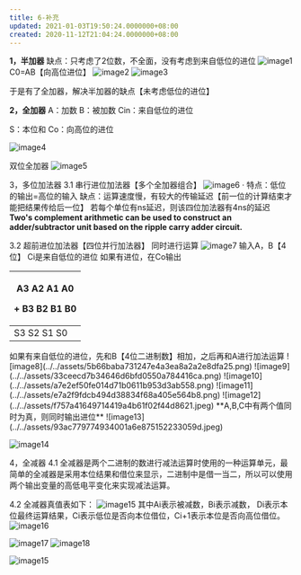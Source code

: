 ```yaml
---
title: 6-补充
updated: 2021-01-03T19:50:24.0000000+08:00
created: 2020-11-12T21:04:24.0000000+08:00
---
```


**1，半加器**
缺点：只考虑了2位数，不全面，没有考虑到来自低位的进位
![image1](../../assets/902487d861ff4765a264093867bf0ac7.png)
C0=AB【向高位进位】
![image2](../../assets/10c9eb85670e418ba4c615a5fc5af3bf.png)
![image3](../../assets/e50a0b38b1c24b5399f1049b237b829e.png)

于是有了全加器，解决半加器的缺点【未考虑低位的进位】

**2，全加器**
A：加数
B：被加数
Cin：来自低位的进位

S：本位和
Co：向高位的进位

![image4](../../assets/3dbef117e4f8428b9a65a80678cf805c.png)

双位全加器
![image5](../../assets/bead5bf1c06c4affa1c674266cc5c245.png)

3，多位加法器
3.1 串行进位加法器【多个全加器组合】
![image6](../../assets/09937e1fd16c441f9456f359a63600e4.png)
·
特点：低位的输出=高位的输入
缺点：运算速度慢，有较大的传输延迟【前一位的计算结束才能把结果传给后一位】
若每个单位有ns延迟，则该四位加法器有4ns的延迟
**Two's complement arithmetic can be used to construct an**
**adder/subtractor unit based on the ripple carry adder circuit.**

3.2 超前进位加法器【四位并行加法器】
同时进行运算
![image7](../../assets/1aa00ebb88794e3283ed4c1434f5cb87.png)
输入A，B【4位】
Ci是来自低位的进位
如果有进位，在Co输出
<table>
<colgroup>
<col style="width: 100%" />
</colgroup>
<thead>
<tr class="header">
<th><p>A3 A2 A1 A0</p>
<p>+ B3 B2 B1 B0</p></th>
</tr>
</thead>
<tbody>
<tr class="odd">
<td>S3 S2 S1 S0</td>
</tr>
</tbody>
</table>
如果有来自低位的进位，先和B【4位二进制数】相加，之后再和A进行加法运算
![image8](../../assets/5b66baba731247e4a3ea8a2a2e8dfa25.png)
![image9](../../assets/33ceecd7b34646d6bfd0550a784416ca.png)
![image10](../../assets/a7e2ef50fe014d71b0611b953d3ab558.png)
![image11](../../assets/e7a2f9fdcb494d38834f68a405e564b8.png)
![image12](../../assets/f757a41649714419a4b61f02f44d8621.jpeg)
**A,B,C中有两个值同时为真，则同时输出进位**
![image13](../../assets/93ac779774934001a6e875152233059d.jpeg)

![image14](../../assets/7768de6a4a05408dafed5f078235c8c5.jpeg)

4，全减器
4.1 全减器是两个二进制的数进行减法运算时使用的一种运算单元，最简单的全减器是采用本位结果和借位来显示，二进制中是借一当二，所以可以使用两个输出变量的高低电平变化来实现减法运算。

4.2
全减器真值表如下：
![image15](../../assets/939be40b16ff4ef0ba2eca19f237408e.png)
其中Ai表示被减数，Bi表示减数，
Di表示本位最终运算结果，Ci表示低位是否向本位借位，Ci+1表示本位是否向高位借位。
![image16](../../assets/ded84d0b0ff340238e6a60f4472fc93c.png)

![image17](../../assets/0406aaf144194806937557963fb160c6.png)
![image18](../../assets/f0f33c3cb30b4e0cb440e6bd588d8888.png)

![image15](../../assets/939be40b16ff4ef0ba2eca19f237408e.png)
